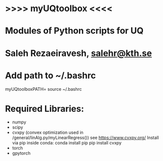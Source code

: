 # >>>> myUQtoolbox <<<<
# Modules of Python scripts for UQ
# Saleh Rezaeiravesh, salehr@kth.se

# Add path to ~/.bashrc
  myUQtoolboxPATH=<path-on-the-disk/>
  source ~/.bashrc

# Required Libraries:
 - numpy
 - scipy
 - cvxpy (convex optimization used in /general/linAlg.py/myLinearRegress())
   see https://www.cvxpy.org/
   Install via pip inside conda:
   conda install pip
   pip install cvxpy 
 - torch
 - gpytorch

